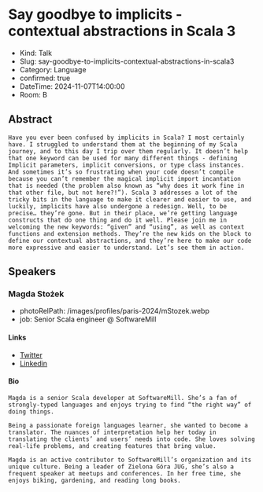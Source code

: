 # Say goodbye to implicits - contextual abstractions in Scala 3

- Kind: Talk
- Slug: say-goodbye-to-implicits-contextual-abstractions-in-scala3
- Category: Language
- confirmed: true
- DateTime: 2024-11-07T14:00:00
- Room: B

## Abstract

```
Have you ever been confused by implicits in Scala? I most certainly have. I struggled to understand them at the beginning of my Scala journey, and to this day I trip over them regularly. It doesn’t help that one keyword can be used for many different things - defining Implicit parameters, implicit conversions, or type class instances. And sometimes it’s so frustrating when your code doesn’t compile because you can’t remember the magical implicit import incantation that is needed (the problem also known as “why does it work fine in that other file, but not here?!”). Scala 3 addresses a lot of the tricky bits in the language to make it clearer and easier to use, and luckily, implicits have also undergone a redesign. Well, to be precise… they’re gone. But in their place, we’re getting language constructs that do one thing and do it well. Please join me in welcoming the new keywords: “given” and “using”, as well as context functions and extension methods. They’re the new kids on the block to define our contextual abstractions, and they’re here to make our code more expressive and easier to understand. Let’s see them in action.
```

## Speakers

### Magda Stożek

- photoRelPath: /images/profiles/paris-2024/mStozek.webp
- job: Senior Scala engineer @ SoftwareMill

#### Links

- [Twitter](https://twitter.com/magdastozek)
- [Linkedin](https://www.linkedin.com/in/magda-stozek)

#### Bio

```
Magda is a senior Scala developer at SoftwareMill. She’s a fan of strongly-typed languages and enjoys trying to find “the right way” of doing things.

Being a passionate foreign languages learner, she wanted to become a translator. The nuances of interpretation help her today in translating the clients’ and users’ needs into code. She loves solving real-life problems, and creating features that bring value.

Magda is an active contributor to SoftwareMill’s organization and its unique culture. Being a leader of Zielona Góra JUG, she’s also a frequent speaker at meetups and conferences. In her free time, she enjoys biking, gardening, and reading long books.
```
